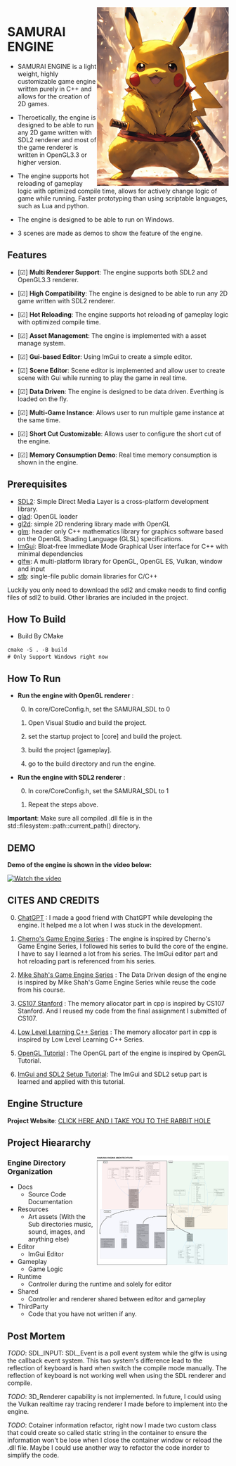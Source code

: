 <img align="right" width="300px" src="./resources/samuraipika.png">


# SAMURAI ENGINE

- SAMURAI ENGINE is a light weight, highly customizable game engine written purely in C++ and allows for the creation of 2D games.

- Theroetically, the engine is designed to be able to run any 2D game written with SDL2 renderer and most of the game renderer is written in OpenGL3.3 or higher version.
- The engine supports hot reloading of gameplay logic with optimized compile time, allows for actively change logic of game while running. Faster prototyping than using scriptable languages, such as Lua and python.
- The engine is designed to be able to run on Windows.
<!--
I do this mainly because I do think that using sciptable object is a good method to make rapid change when prototyping or index changing. But putting all the game loop logic in scriptable languages, such as Lua and python, it will not be a good idea because when you want to change parameters of functions, you have to change the script binding and reload everything. This will eventually slow down the development of game.
-->
- 3 scenes are made as demos to show the feature of the engine.

## Features
- [&#9745;] **Multi Renderer Support**: The engine supports both SDL2 and OpenGL3.3 renderer.

- [&#9745;] **High Compatibility**: The engine is designed to be able to run any 2D game written with SDL2 renderer.
- [&#9745;] **Hot Reloading**: The engine supports hot reloading of gameplay logic with optimized compile time.
- [&#9745;] **Asset Management**: The engine is implemented with a asset manage system.
- [&#9745;] **Gui-based Editor**: Using ImGui to create a simple editor.
- [&#9745;] **Scene Editor**: Scene editor is implemented and allow user to create scene with Gui while running to play the game in real time.
- [&#9745;] **Data Driven**: The engine is designed to be data driven. Everthing is loaded on the fly.
- [&#9745;] **Multi-Game Instance**: Allows user to run multiple game instance at the same time.
- [&#9745;] **Short Cut Customizable**: Allows user to configure the short cut of the engine.
- [&#9745;] **Memory Consumption Demo**: Real time memory consumption is shown in the engine.

## Prerequisites
- [SDL2](https://www.libsdl.org/download-2.0.php): Simple Direct Media Layer is a cross-platform development library.
- [glad](https://glad.dav1d.de/): OpenGL loader
- [gl2d](https://github.com/meemknight/gl2d): simple 2D rendering library made with OpenGL
- [glm](https:://github.com/g-truc/glm): header only C++ mathematics library for graphics software based on the OpenGL Shading Language (GLSL) specifications.
- [ImGui](https://github.com/ocornut/imgui): Bloat-free Immediate Mode Graphical User interface for C++ with minimal dependencies
- [glfw](https://github.com/glfw/glfw): A multi-platform library for OpenGL, OpenGL ES, Vulkan, window and input
- [stb](https://github.com/nothings/stb): single-file public domain libraries for C/C++

Luckily you only need to download the sdl2 and cmake needs to find config files of sdl2 to build. Other libraries are included in the project.

## How To Build
- Build By CMake
```shell
cmake -S . -B build
# Only Support Windows right now
```
## How To Run
- **Run the engine with OpenGL renderer** :
  
  0. In core/CoreConfig.h, set the SAMURAI_SDL to 0

  1. Open Visual Studio and build the project.
  2. set the startup project to [core] and build the project.
  3. build the project [gameplay].
  4. go to the build directory and run the engine.

- **Run the engine with SDL2 renderer** :
  
  0. In core/CoreConfig.h, set the SAMURAI_SDL to 1

  1. Repeat the steps above.

**Important**: Make sure all compiled .dll file is in the std::filesystem::path::current_path() directory.

## **DEMO**
**Demo of the engine is shown in the video below:**

[![Watch the video](https://img.youtube.com/vi/BkoaDMFHNX8/maxresdefault.jpg)](https://youtu.be/BkoaDMFHNX8)


## **CITES AND CREDITS**
0. [ChatGPT](https://www.openai.com/research/chatgpt/) : I made a good friend with ChatGPT while developing the engine. It helped me a lot when I was stuck in the development.
1. [Cherno's Game Engine Series](https://www.youtube.com/playlist?list=PLlrATfBNZ98dC-V-N3m0Go4deliWHPFwT) : The engine is inspired by Cherno's Game Engine Series, I followed his series to build the core of the engine. I have to say I learned a lot from his series. The ImGui editor part and hot reloading part is referenced from his series.
2. [Mike Shah's Game Engine Series](https://mshah.io/comp/Spring24/GameEngines/public/index.php) : The Data Driven design of the engine is inspired by Mike Shah's Game Engine Series while reuse the code from his course.
3. [CS107 Stanford](https://web.stanford.edu/class/archive/cs/cs107/cs107.1212/) : The memory allocator part in cpp is inspired by CS107 Stanford. And I reused my code from the final assignment I submitted of CS107.
4. [Low Level Learning C++ Series](https://www.youtube.com/@LowLevelLearning/videos) : The memory allocator part in cpp is inspired by Low Level Learning C++ Series.

5. [OpenGL Tutorial](https://learnopengl.com/) : The OpenGL part of the engine is inspired by OpenGL Tutorial.
6. [ImGui and SDL2 Setup Tutorial](https://www.youtube.com/watch?v=2MHOGTw1GC0): The ImGui and SDL2 setup part is learned and applied with this tutorial.

## Engine Structure

**Project Website**: [CLICK HERE AND I TAKE YOU TO THE RABBIT HOLE](https://phantom23333.github.io/projects/)

## Project Hieararchy

<img align="right" width="300px" src="./resources/Samurai_Engine_Architecture.png">

### Engine Directory Organization

- Docs 
    - Source Code Documentation
- Resources
    - Art assets (With the Sub directories music, sound, images, and anything else)
- Editor
    - ImGui Editor
- Gameplay
    - Game Logic
- Runtime 
    - Controller during the runtime and solely for editor
- Shared
    - Controller and renderer shared between editor and gameplay
- ThirdParty
    - Code that you have not written if any.


## Post Mortem

*TODO*: SDL_INPUT: SDL_Event is a poll event system while the glfw is using the callback event system. This two system's difference lead to the reflection of keyboard is hard when switch the compile mode manually. The reflection of keyboard is not working well when using the SDL renderer and compile.

*TODO*: 3D_Renderer capability is not implemented. In future, I could using the Vulkan realtime ray tracing renderer I made before to implement into the engine.

*TODO*: Cotainer information refactor, right now I made two custom class that could create so called static string in the container to ensure the information won't be lose when I close the container window or reload the .dll file. Maybe I could use another way to refactor the code inorder to simplify the code.